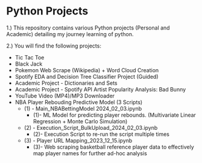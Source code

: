 # Python Projects

1.) This repository contains various Python projects (Personal and Academic) detailing my journey learning of python.
  
2.) You will find the following projects:
  - Tic Tac Toe
  - Black Jack
  - Pokemon Web Scrape (Wikipedia) + Word Cloud Creation
  - Spotify EDA and Decision Tree Classifier Project (Guided)
  - Academic Project - Dictionaries and Sets
  - Academic Project - Spotify API Artist Popularity Analysis: Bad Bunny
  - YouTube Video (MP4)/MP3 Downloader
  - NBA Player Rebouding Predictive Model (3 Scripts)
    - (1) - Main_NBABettingModel 2024_02_03.ipynb
      - (1)- ML Model for predicting player rebounds. (Multivariate Linear Regression + Monte Carlo Simulation)
    - (2) - Execution_Script_BulkUpload_2024_02_03.ipynb
      - (2)- Execution Script to re-run the script multiple times
    - (3) - Player URL Mapping_2023_12_15.ipynb 
      - (3)- Web scraping basketball reference player data to effectively map player names for further ad-hoc analysis
